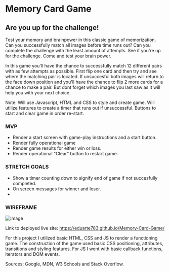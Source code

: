 # Memory Card Game

## Are you up for the challenge!

Test your memory and brainpower in this classic game of memorization. Can you successfully match all images before time runs out? Can you complete the challenge with the least amount of attempts. See if you're up for the challenge. Come and test your brain power.

In this game you'll have the chance to successfully match 12 different pairs with as few attempts as possible. First flip one card and then try and see where the matching pair is located. If unsuccesful both images will return to the face down position and you'll have the chance to flip 2 more cards for a chance to make a pair. But dont forget which images you last saw as it will help you with your next choice.

Note: Will use Javascript, HTML and CSS to style and create game. Will utilize features to create a timer that runs out if unsuccessful. Buttons to start and clear game in order re-start.

### MVP

- Render a start screen with game-play instructions and a start button.
- Render fully operational game 
- Render game results for either win or loss.
- Render operational "Clear" button to restart game. 


### STRETCH GOALS

- Show a timer counting down to signify end of game if not succesfully completed.
- On screen messages for winner and loser. 
- 

### WIREFRAME

![image](https://user-images.githubusercontent.com/102763920/167072986-5300b6b2-031b-444d-956a-dfafa6715568.png)

Link to deployed live site: https://eduarte783.github.io/Memory-Card-Game/

For this project I utilized basic HTML, CSS and JS to render a functioning game. The construction of the game used basic CSS positioning, attributes, transitions and styling features. For JS I went with basic callback functions, iterators and DOM events. 

Sources: Google, MDN, W3 Schools and Stack Overflow.